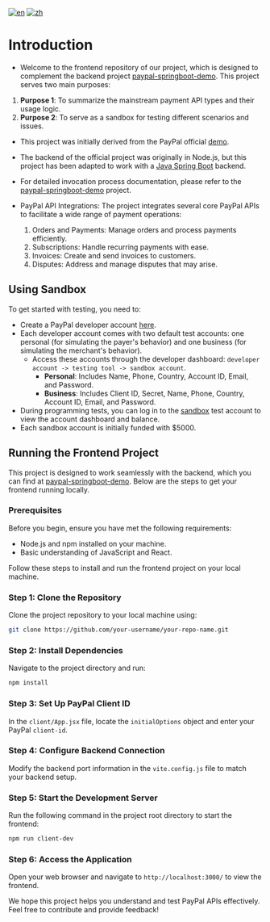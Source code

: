 [![en](https://img.shields.io/badge/lang-en-green.svg)](https://github.com/yeastgrow/paypal-react-demo/blob/master/README.md)
[![zh](https://img.shields.io/badge/lang-zh-red.svg)](https://github.com/yeastgrow/paypal-react-demo/blob/master/README.zh.md)


# Introduction

- Welcome to the frontend repository of our project, which is designed to complement the backend project [paypal-springboot-demo](https://github.com/yeastgrow/paypal-springboot-demo). This project serves two main purposes:

 1. **Purpose 1**: To summarize the mainstream payment API types and their usage logic.
 2. **Purpose 2**: To serve as a sandbox for testing different scenarios and issues.

- This project was initially derived from the PayPal official [demo](https://codeload.github.com/paypaldev/PayPal-JavaScript-FullStack-Standard-Checkout-Sample/zip/refs/heads/main). 
- The backend of the official project was originally in Node.js, but this project has been adapted to work with a [Java Spring Boot](https://github.com/yeastgrow/paypal-springboot-demo) backend. 
- For detailed invocation process documentation, please refer to the [paypal-springboot-demo](https://github.com/yeastgrow/paypal-springboot-demo) project.

- PayPal API Integrations:
  The project integrates several core PayPal APIs to facilitate a wide range of payment operations:
  1. Orders and Payments: Manage orders and process payments efficiently. 
  2. Subscriptions: Handle recurring payments with ease. 
  3. Invoices: Create and send invoices to customers. 
  4. Disputes: Address and manage disputes that may arise.

## Using Sandbox

To get started with testing, you need to:

- Create a PayPal developer account [here](https://developer.paypal.com/dashboard/accounts/).
- Each developer account comes with two default test accounts: one personal (for simulating the payer's behavior) and one business (for simulating the merchant's behavior).
  - Access these accounts through the developer dashboard: `developer account -> testing tool -> sandbox account`.
    - **Personal**: Includes Name, Phone, Country, Account ID, Email, and Password.
    - **Business**: Includes Client ID, Secret, Name, Phone, Country, Account ID, Email, and Password.
- During programming tests, you can log in to the [sandbox](https://www.sandbox.paypal.com/mep/dashboard) test account to view the account dashboard and balance.
- Each sandbox account is initially funded with $5000.

## Running the Frontend Project

This project is designed to work seamlessly with the backend, which you can find at [paypal-springboot-demo](https://github.com/yeastgrow/paypal-springboot-demo). Below are the steps to get your frontend running locally.


### Prerequisites

Before you begin, ensure you have met the following requirements:
- Node.js and npm installed on your machine.
- Basic understanding of JavaScript and React.

Follow these steps to install and run the frontend project on your local machine.

### Step 1: Clone the Repository

Clone the project repository to your local machine using:

```bash
git clone https://github.com/your-username/your-repo-name.git
```

### Step 2: Install Dependencies

Navigate to the project directory and run:

```bash
npm install
```

### Step 3: Set Up PayPal Client ID

In the `client/App.jsx` file, locate the `initialOptions` object and enter your PayPal `client-id`.

### Step 4: Configure Backend Connection

Modify the backend port information in the `vite.config.js` file to match your backend setup.

### Step 5: Start the Development Server

Run the following command in the project root directory to start the frontend:

```bash
npm run client-dev
```

### Step 6: Access the Application

Open your web browser and navigate to `http://localhost:3000/` to view the frontend.



We hope this project helps you understand and test PayPal APIs effectively. Feel free to contribute and provide feedback!